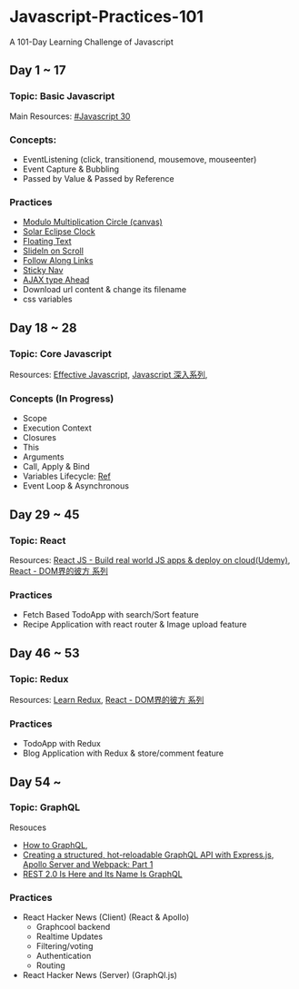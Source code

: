 # Javascript-Practices-101

A 101-Day Learning Challenge of Javascript

## Day 1 ~ 17
### Topic: Basic Javascript
Main Resources: [#Javascript 30](https://javascript30.com)

### Concepts:
- EventListening (click, transitionend, mousemove, mouseenter)
- Event Capture & Bubbling
- Passed by Value & Passed by Reference

### Practices
- [Modulo Multiplication Circle (canvas)](https://codepen.io/Sirius207/pen/GEyZKO)
- [Solar Eclipse Clock](https://codepen.io/Sirius207/pen/gRGBRq)
- [Floating Text](https://codepen.io/Sirius207/pen/zzRXxW)
- [SlideIn on Scroll](https://codepen.io/Sirius207/pen/mwxjmK)
- [Follow Along Links](https://codepen.io/Sirius207/pen/awGPZL)
- [Sticky Nav](https://codepen.io/Sirius207/pen/dReGOg)
- [AJAX type Ahead](https://codepen.io/Sirius207/pen/weEpMx)
- Download url content & change its filename
- css variables


## Day 18 ~ 28

### Topic: Core Javascript
Resources: [Effective Javascript](https://www.amazon.com/Effective-JavaScript-Specific-Software-Development/dp/0321812182), [Javascript 深入系列](https://github.com/mqyqingfeng/Blog/issues/17), 

### Concepts (In Progress)
- Scope
- Execution Context
- Closures
- This
- Arguments
- Call, Apply & Bind
- Variables Lifecycle: [Ref](https://rainsoft.io/variables-lifecycle-and-why-let-is-not-hoisted/)
- Event Loop & Asynchronous


## Day 29 ~ 45

### Topic: React
Resources: [React JS - Build real world JS apps & deploy on cloud(Udemy)](https://www.udemy.com/reactjs-for-beginners-build-real-world-react-apps-deploy-on-cloud/learn/v4/overview), [React - DOM界的彼方 系列](http://ithelp.ithome.com.tw/users/20103131/ironman/1012)

### Practices
- Fetch Based TodoApp with search/Sort feature 
- Recipe Application with react router & Image upload feature


## Day 46 ~ 53

### Topic: Redux
Resources: [Learn Redux](https://learnredux.com/), [React - DOM界的彼方 系列](http://ithelp.ithome.com.tw/users/20103131/ironman/1012)

### Practices
- TodoApp with Redux
- Blog Application with Redux & store/comment feature


## Day 54 ~ 

### Topic: GraphQL

Resouces

- [How to GraphQL](https://www.howtographql.com/), 
- [Creating a structured, hot-reloadable GraphQL API with Express.js, Apollo Server and Webpack: Part 1](https://hackernoon.com/creating-a-structured-hot-reloadable-graphql-api-with-express-js-de62c859643) 
- [REST 2.0 Is Here and Its Name Is GraphQL](https://www.sitepoint.com/rest-2-0-graphql/)


### Practices
- React Hacker News (Client) (React & Apollo)
	- Graphcool backend
	- Realtime Updates
	- Filtering/voting
	- Authentication
	- Routing
- React Hacker News (Server) (GraphQl.js)



